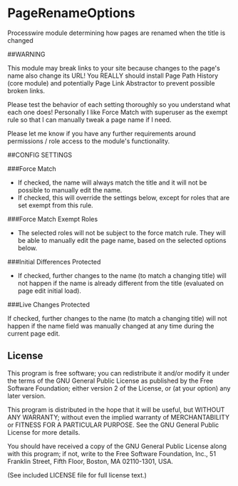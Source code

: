 PageRenameOptions
================

Processwire module determining how pages are renamed when the title is changed

##WARNING

This module may break links to your site because changes to the page's name also change its URL!
You REALLY should install Page Path History (core module) and potentially Page Link Abstractor to prevent possible broken links.

Please test the behavior of each setting thoroughly so you understand what each one does! Personally I like Force Match with superuser as the exempt rule so that I can manually tweak a page name if I need.

Please let me know if you have any further requirements around permissions / role access to the module's functionality.


##CONFIG SETTINGS

###Force Match

* If checked, the name will always match the title and it will not be possible to manually edit the name.
* If checked, this will override the settings below, except for roles that are set exempt from this rule.


###Force Match Exempt Roles

* The selected roles will not be subject to the force match rule. They will be able to manually edit the page name, based on the selected options below.


###Initial Differences Protected

* If checked, further changes to the name (to match a changing title) will not happen if the name is already different from the title (evaluated on page edit initial load).


###Live Changes Protected

If checked, further changes to the name (to match a changing title) will not happen if the name field was manually changed at any time during the current page edit.


## License

This program is free software; you can redistribute it and/or
modify it under the terms of the GNU General Public License
as published by the Free Software Foundation; either version 2
of the License, or (at your option) any later version.

This program is distributed in the hope that it will be useful,
but WITHOUT ANY WARRANTY; without even the implied warranty of
MERCHANTABILITY or FITNESS FOR A PARTICULAR PURPOSE.  See the
GNU General Public License for more details.

You should have received a copy of the GNU General Public License
along with this program; if not, write to the Free Software
Foundation, Inc., 51 Franklin Street, Fifth Floor, Boston, MA  02110-1301, USA.

(See included LICENSE file for full license text.)